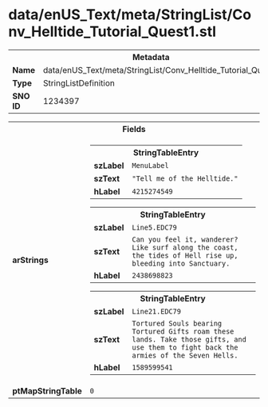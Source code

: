 <h1>data/enUS_Text/meta/StringList/Conv_Helltide_Tutorial_Quest1.stl</h1><table><tr><th colspan="100%">Metadata</th></tr><tr><td><b>Name</b></td><td>data/enUS_Text/meta/StringList/Conv_Helltide_Tutorial_Quest1.stl</td></tr><tr><td><b>Type</b></td><td>StringListDefinition</td></tr><tr><td><b>SNO ID</b></td><td>1234397</td></tr></table>

<table><tr><th colspan="100%">Fields</th></tr><tr><td><b>arStrings</b></td><td><table><tr><th colspan="100%">StringTableEntry</th></tr><tr><td><b>szLabel</b></td><td><code>MenuLabel</code></td></tr><tr><td><b>szText</b></td><td><code>"Tell me of the Helltide."</code></td></tr><tr><td><b>hLabel</b></td><td><code>4215274549</code></td></tr></table>


<table><tr><th colspan="100%">StringTableEntry</th></tr><tr><td><b>szLabel</b></td><td><code>Line5.EDC79</code></td></tr><tr><td><b>szText</b></td><td><code>Can you feel it, wanderer? Like surf along the coast, the tides of Hell rise up, bleeding into Sanctuary.</code></td></tr><tr><td><b>hLabel</b></td><td><code>2438698823</code></td></tr></table>


<table><tr><th colspan="100%">StringTableEntry</th></tr><tr><td><b>szLabel</b></td><td><code>Line21.EDC79</code></td></tr><tr><td><b>szText</b></td><td><code>Tortured Souls bearing Tortured Gifts roam these lands. Take those gifts, and use them to fight back the armies of the Seven Hells.</code></td></tr><tr><td><b>hLabel</b></td><td><code>1589599541</code></td></tr></table>


</td></tr><tr><td><b>ptMapStringTable</b></td><td><code>0</code></td></tr></table>

